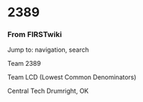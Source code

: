 # 2389

### From FIRSTwiki

Jump to: navigation, search

Team 2389

Team LCD (Lowest Common Denominators)

Central Tech Drumright, OK

